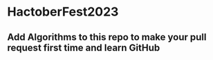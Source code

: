 # HactoberFest2023
## Add Algorithms to this repo to make your pull request first time and learn GitHub
